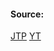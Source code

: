 #### Source:
[JTP](https://www.javatpoint.com/os-non-preemptive-priority-scheduling)
[YT](https://www.youtube.com/watch?v=WPQP4n3GIkw&list=PLXj4XH7LcRfDrdQuJTHIPmKMpa7eYVaPm&index=26)

